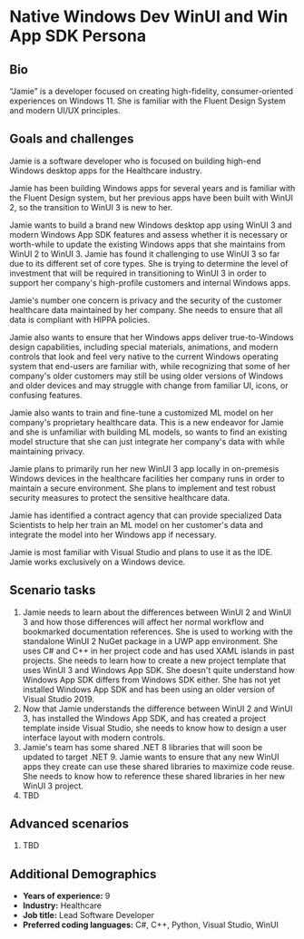 # Native Windows Dev WinUI and Win App SDK Persona

## Bio

“Jamie” is a developer focused on creating high-fidelity, consumer-oriented experiences on Windows 11. She is familiar with the Fluent Design System and modern UI/UX principles.

## Goals and challenges

Jamie is a software developer who is focused on building high-end Windows desktop apps for the Healthcare industry.

Jamie has been building Windows apps for several years and is familiar with the Fluent Design system, but her previous apps have been built with WinUI 2, so the transition to WinUI 3 is new to her.

Jamie wants to build a brand new Windows desktop app using WinUI 3 and modern Windows App SDK features and assess whether it is necessary or worth-while to update the existing Windows apps that she maintains from WinUI 2 to WinUI 3. Jamie has found it challenging to use WinUI 3 so far due to its different set of core types. She is trying to determine the level of investment that will be required in transitioning to WinUI 3 in order to support her company's high-profile customers and internal Windows apps.

Jamie's number one concern is privacy and the security of the customer healthcare data maintained by her company. She needs to ensure that all data is compliant with HIPPA policies.

Jamie also wants to ensure that her Windows apps deliver true-to-Windows design capabilities, including special materials, animations, and modern controls that look and feel very native to the current Windows operating system that end-users are familiar with, while recognizing that some of her company's older customers may still be using older versions of Windows and older devices and may struggle with change from familiar UI, icons, or confusing features.

Jamie also wants to train and fine-tune a customized ML model on her company's proprietary healthcare data. This is a new endeavor for Jamie and she is unfamiliar with building ML models, so wants to find an existing model structure that she can just integrate her company's data with while maintaining privacy.

Jamie plans to primarily run her new WinUI 3 app locally in on-premesis Windows devices in the healthcare facilities her company runs in order to maintain a secure environment. She plans to implement and test robust security measures to protect the sensitive healthcare data.

Jamie has identified a contract agency that can provide specialized Data Scientists to help her train an ML model on her customer's data and integrate the model into her Windows app if necessary.

Jamie is most familiar with Visual Studio and plans to use it as the IDE. Jamie works exclusively on a Windows device.

## Scenario tasks

1. Jamie needs to learn about the differences between WinUI 2 and WinUI 3 and how those differences will affect her normal workflow and bookmarked documentation references. She is used to working with the standalone WinUI 2 NuGet package in a UWP app environment. She uses C# and C++ in her project code and has used XAML islands in past projects. She needs to learn how to create a new project template that uses WinUI 3 and Windows App SDK. She doesn't quite understand how Windows App SDK differs from Windows SDK either. She has not yet installed Windows App SDK and has been using an older version of Visual Studio 2019.
1. Now that Jamie understands the difference between WinUI 2 and WinUI 3, has installed the Windows App SDK, and has created a project template inside Visual Studio, she needs to know how to design a user interface layout with modern controls.
1. Jamie's team has some shared .NET 8 libraries that will soon be updated to target .NET 9. Jamie wants to ensure that any new WinUI apps they create can use these shared libraries to maximize code reuse. She needs to know how to reference these shared libraries in her new WinUI 3 project.
1. TBD

## Advanced scenarios

1. TBD

## Additional Demographics

- **Years of experience:** 9
- **Industry:** Healthcare
- **Job title:** Lead Software Developer
- **Preferred coding languages:** C#, C++, Python, Visual Studio, WinUI
